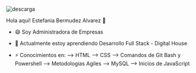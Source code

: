 
![descarga](https://user-images.githubusercontent.com/89166860/165837530-9e2c7115-6dc9-44c9-a13d-837e69b9a3c8.png)

Hola aqui!
Estefania Bermudez Alvarez 👋

- 😄 Soy Administradora de Empresas
- 🌱 Actualmente estoy aprendiendo Desarrollo Full Stack - Digital House

- ⚡ Conocimientos en:
--> HTML
--> CSS
--> Comandos de Git Bash y Powershell
--> Metodologias Agiles
--> MySQL
--> Inicios de JavaScript
